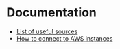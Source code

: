 # Documentation

 - [List of useful sources](sources.md)
 - [How to connect to AWS instances](aws.md)


